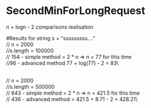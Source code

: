# SecondMinForLongRequest
n + logn - 2 comparisons realisation 

#Results for string s = "sssssssss...." \
// n = 2000\
//s.length = 100000\
// 154 - simple method = 2 * n => n = 77 for this time\
//96 - advanced method  77 + log(77) - 2 = 83\

\
// n = 2000\
//s.length = 500000\
// 843 - simple method = 2 * n => n = 421.5 for this time\
// 436 - advanced method = 421.5 + 8.71 - 2 = 428.21\
